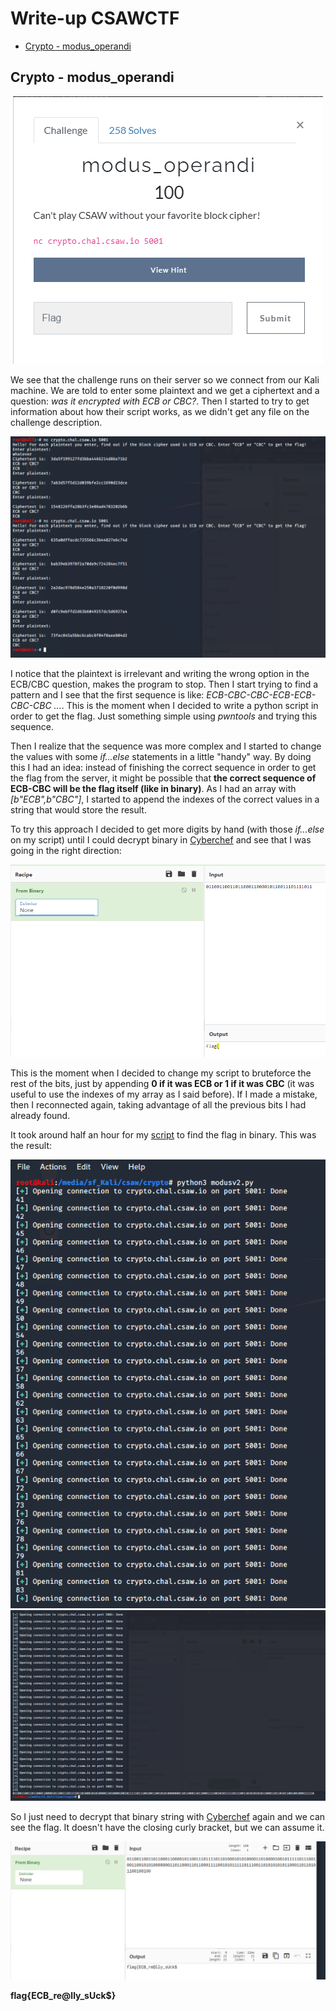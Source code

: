 # Write-up CSAWCTF

* [Crypto - modus_operandi](#crypto---modus_operandi)



## Crypto - modus_operandi

<p align="center">
  <img src="imgs/Task.PNG">
</p>

We see that the challenge runs on their server so we connect from our Kali machine. We are told to enter some plaintext and we get a ciphertext and a question: *was it encrypted with ECB or CBC?*. Then I started to try to get information about how their script works, as we didn't get any file on the challenge description. 

<p align="center">
  <img src="imgs/modus_operandi1.PNG">
</p>

I notice that the plaintext is irrelevant and writing the wrong option in the ECB/CBC question, makes the program to stop. Then I start trying to find a pattern and I see that the first sequence is like:
*ECB-CBC-CBC-ECB-ECB-CBC-CBC ...*. This is the moment when I decided to write a python script in order to get the flag. Just something simple using *pwntools* and trying this sequence.

Then I realize that the sequence was more complex and I started to change the values with some *if...else* statements in a little "handy" way. By doing this I had an idea: instead of finishing the correct sequence in order to get the flag from the server, it might be possible that **the correct sequence of ECB-CBC will be the flag itself (like in binary)**. As I had an array with *[b"ECB",b"CBC"]*, I started to append the indexes of the correct values in a string that would store the result. 

To try this approach I decided to get more digits by hand (with those *if...else* on my script) until I could decrypt binary in <a href="https://gchq.github.io/CyberChef/#recipe=From_Binary('None')&input=MDExMDAxMTAwMTEwMTEwMDAxMTAwMDAxMDExMDAxMTEwMTExMTAxMQ">Cyberchef</a> and see that I was going in the right direction:

<p align="center">
  <img src="imgs/modus_operandi2.PNG">
</p>

This is the moment when I decided to change my script to bruteforce the rest of the bits, just by appending **0 if it was ECB or 1 if it was CBC** (it was useful to use the indexes of my array as I said before). If I made a mistake, then I reconnected again, taking advantage of all the previous bits I had already found.

It took around half an hour for my <a href=challs/modusv2.py>script</a> to find the flag in binary. This was the result:

<p align="center">
  <img src="imgs/modus_operandi3.PNG">
  <img src="imgs/modus_operandi4.PNG">
</p>

So I just need to decrypt that binary string with <a href="https://gchq.github.io/CyberChef/#recipe=From_Binary('None')&input=MDExMDAxMTAwMTEwMTEwMDAxMTAwMDAxMDExMDAxMTEwMTExMTAxMTAxMDAwMTAxMDEwMDAwMTEwMTAwMDAxMDAxMDExMTExMDExMTAwMTAwMTEwMDEwMTAxMDAwMDAwMDExMDExMDAwMTEwMTEwMDAxMTExMDAxMDEwMTExMTEwMTExMDAxMTAxMDEwMTAxMDExMDAwMTEwMTEwMTAxMTAwMTAwMTAw">Cyberchef</a> again and we can see the flag. It doesn't have the closing curly bracket, but we can assume it.

<p align="center">
  <img src="imgs/solution.PNG">
</p>

**flag{ECB_re@lly_sUck$}**


